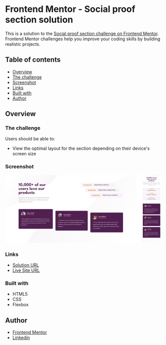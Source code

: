 # Frontend Mentor - Social proof section solution

This is a solution to the [Social proof section challenge on Frontend Mentor](https://www.frontendmentor.io/challenges/social-proof-section-6e0qTv_bA). Frontend Mentor challenges help you improve your coding skills by building realistic projects.

## Table of contents

  - [Overview](#overview)
  - [The challenge](#the-challenge)
  - [Screenshot](#screenshot)
  - [Links](#links)
  - [Built with](#built-with)
  - [Author](#author)

## Overview

### The challenge

Users should be able to:

- View the optimal layout for the section depending on their device's screen size

### Screenshot

![](./images/screenshot.jpg)

### Links

- [Solution URL](https://your-solution-url.com)
- [Live Site URL](https://saratolooti.github.io/Social-proof-section/)

### Built with

- HTML5
- CSS
- Flexbox

## Author

- [Frontend Mentor](https://www.frontendmentor.io/profile/saratolooti)
- [Linkedin](https://www.linkedin.com/in/sara-tolooti-961217212/)
